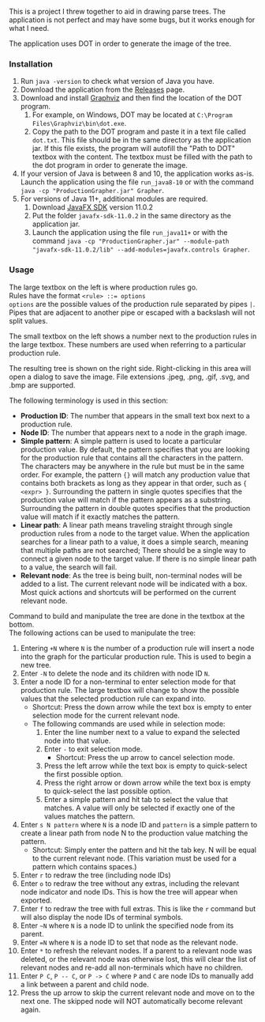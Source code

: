 This is a project I threw together to aid in drawing parse trees.
The application is not perfect and may have some bugs, but it works enough for what I need.

The application uses DOT in order to generate the image of the tree.

### Installation
1. Run `java -version` to check what version of Java you have.
2. Download the application from the [Releases](https://github.com/567legodude/ProductionGrapher/releases) page.
3. Download and install [Graphviz](https://graphviz.org/download/) and then find the location of the DOT program.
    1. For example, on Windows, DOT may be located at `C:\Program Files\Graphviz\bin\dot.exe`.
    2. Copy the path to the DOT program and paste it in a text file called `dot.txt`. This file should be in the same
       directory as the application jar. If this file exists, the program will autofill the "Path
       to DOT" textbox with the content. The textbox must be filled with the path to the dot program in order
       to generate the image.
4. If your version of Java is between 8 and 10, the application works as-is. Launch the application using
   the file `run_java8-10` or with the command `java -cp "ProductionGrapher.jar" Grapher`.
5. For versions of Java 11+, additional modules are required.
    1. Download [JavaFX SDK](https://gluonhq.com/products/javafx/) version 11.0.2
    2. Put the folder `javafx-sdk-11.0.2` in the same directory as the application jar.
    3. Launch the application using the file `run_java11+` or with the command `java -cp "ProductionGrapher.jar" --module-path "javafx-sdk-11.0.2/lib" --add-modules=javafx.controls Grapher`.

### Usage
The large textbox on the left is where production rules go.  
Rules have the format `<rule> ::= options`  
`options` are the possible values of the production rule separated by pipes `|`. Pipes that are
adjacent to another pipe or escaped with a backslash will not split values.

The small textbox on the left shows a number next to the production rules in the large textbox.
These numbers are used when referring to a particular production rule.

The resulting tree is shown on the right side. Right-clicking in this area will open a dialog
to save the image. File extensions .jpeg, .png, .gif, .svg, and .bmp are supported.

The following terminology is used in this section:
* **Production ID**: The number that appears in the small text box next to a production rule.
* **Node ID**: The number that appears next to a node in the graph image.
* **Simple pattern**: A simple pattern is used to locate a particular production value. By default,
  the pattern specifies that you are looking for the production rule that contains all the characters
  in the pattern. The characters may be anywhere in the rule but must be in the same order. For
  example, the pattern `{}` will match any production value that contains both brackets as long as
  they appear in that order, such as `{ <expr> }`.
  Surrounding the pattern in single quotes specifies that the production value will match if the
  pattern appears as a substring. Surrounding the pattern in double quotes specifies that the
  production value will match if it exactly matches the pattern.
* **Linear path**: A linear path means traveling straight through single production rules from a node
  to the target value. When the application searches for a linear path to a value, it does a simple search,
  meaning that multiple paths are not searched; There should be a single way to connect a given node
  to the target value. If there is no simple linear path to a value, the search will fail.
* **Relevant node**: As the tree is being built, non-terminal nodes will be added to a list. The current relevant
  node will be indicated with a box. Most quick actions and shortcuts will be performed on the current relevant node.

Command to build and manipulate the tree are done in the textbox at the bottom.  
The following actions can be used to manipulate the tree:
1. Entering `+N` where `N` is the number of a production rule will insert a node into the graph
for the particular production rule. This is used to begin a new tree.
2. Enter `-N` to delete the node and its children with node ID `N`.
3. Enter a node ID for a non-terminal to enter selection mode for that production rule. The large textbox will change to show
   the possible values that the selected production rule can expand into.
    * Shortcut: Press the down arrow while the text box is empty to enter selection mode for the current relevant node.
    * The following commands are used while in selection mode:
        1. Enter the line number next to a value to expand the selected node into that value.
        2. Enter `-` to exit selection mode.
            * Shortcut: Press the up arrow to cancel selection mode.
        3. Press the left arrow while the text box is empty to quick-select the first possible option.
        4. Press the right arrow or down arrow while the text box is empty to quick-select the last possible option.
        5. Enter a simple pattern and hit tab to select the value that matches. A value will only be selected
            if exactly one of the values matches the pattern.
4. Enter `s N pattern` where `N` is a node ID and `pattern` is a simple pattern to create a linear
path from node N to the production value matching the pattern.
    * Shortcut: Simply enter the pattern and hit the tab key. N will be equal to the current relevant node. (This
      variation must be used for a pattern which contains spaces.)
5. Enter `r` to redraw the tree (including node IDs)
6. Enter `o` to redraw the tree without any extras, including the relevant node indicator and node IDs. This is how
the tree will appear when exported.
7. Enter `f` to redraw the tree with full extras. This is like the `r` command but will also display the node IDs
of terminal symbols.
8. Enter `~N` where `N` is a node ID to unlink the specified node from its parent.
9. Enter `=N` where `N` is a node ID to set that node as the relevant node.
10. Enter `*` to refresh the relevant nodes. If a parent to a relevant node was deleted, or the relevant node was
otherwise lost, this will clear the list of relevant nodes and re-add all non-terminals which have no children.
11. Enter `P C`, `P -- C`, or `P -> C` where `P` and `C` are node IDs to manually add a link between a parent and child node.
12. Press the up arrow to skip the current relevant node and move on to the next one. The skipped node will NOT
automatically become relevant again.